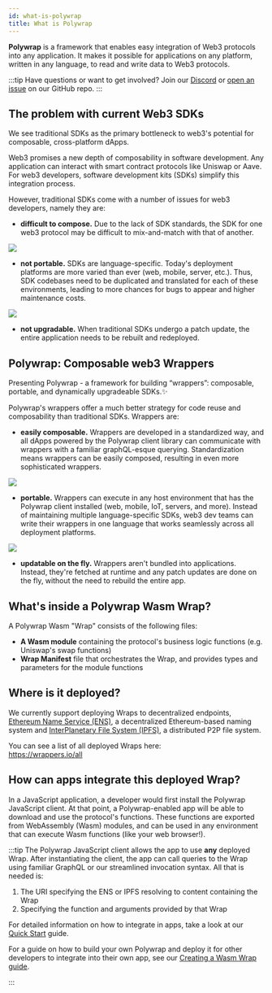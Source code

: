```yaml
---
id: what-is-polywrap
title: What is Polywrap
---
```


**Polywrap** is a framework that enables easy integration of Web3 protocols into any application. It makes it possible for applications on any platform, written in any language, to read and write data to Web3 protocols.

:::tip
Have questions or want to get involved? Join our [Discord](https://discord.polywrap.io/) or [open an issue](https://github.com/polywrap/toolchain/issues/new/choose) on our GitHub repo.
:::

## The problem with current Web3 SDKs

We see traditional SDKs as the primary bottleneck to web3's potential for composable, cross-platform dApps.

Web3 promises a new depth of composability in software development.  Any application can interact with smart contract protocols like Uniswap or Aave.  For web3 developers, software development kits (SDKs) simplify this integration process.

However, traditional SDKs come with a number of issues for web3 developers, namely they are:

- **difficult to compose.**  Due to the lack of SDK standards, the SDK for one web3 protocol may be difficult to mix-and-match with that of another.

![](/img/docs/introduction/01-composable.png)

- **not portable.**  SDKs are language-specific.  Today's deployment platforms are more varied than ever (web, mobile, server, etc.).  Thus, SDK codebases need to be duplicated and translated for each of these environments, leading to more chances for bugs to appear and higher maintenance costs.

![](/img/docs/introduction/02-portable.png)

- **not upgradable.** When traditional SDKs undergo a patch update, the entire application needs to be rebuilt and redeployed.

## Polywrap: Composable web3 Wrappers

Presenting Polywrap - a framework for building “wrappers”: composable, portable, and dynamically upgradeable SDKs.✨

Polywrap's wrappers offer a much better strategy for code reuse and composability than traditional SDKs. Wrappers are:

- **easily composable.**  Wrappers are developed in a standardized way, and all dApps powered by the Polywrap client library can communicate with wrappers with a familiar graphQL-esque querying.  Standardization means wrappers can be easily composed, resulting in even more sophisticated wrappers.

![](/img/docs/introduction/03-composable.png)

- **portable.** Wrappers can execute in any host environment that has the Polywrap client installed (web, mobile, IoT, servers, and more).  Instead of maintaining multiple language-specific SDKs, web3 dev teams can write their wrappers in one language that works seamlessly across all deployment platforms.

![](/img/docs/introduction/04-portable.png)

- **updatable on the fly.** Wrappers aren't bundled into applications.  Instead, they're fetched at runtime and any patch updates are done on the fly, without the need to rebuild the entire app.

## What's inside a Polywrap Wasm Wrap?

A Polywrap Wasm "Wrap" consists of the following files:

- **A Wasm module** containing the protocol's business logic functions (e.g. Uniswap's swap functions)
- **Wrap Manifest** file that orchestrates the Wrap, and provides types and parameters for the module functions

## Where is it deployed?

We currently support deploying Wraps to decentralized endpoints, [Ethereum Name Service (ENS)](https://ens.domains/), a decentralized Ethereum-based naming system and [InterPlanetary File System (IPFS)](https://ipfs.io/), a distributed P2P file system.

You can see a list of all deployed Wraps here:  
https://wrappers.io/all

## How can apps integrate this deployed Wrap?

In a JavaScript application, a developer would first install the Polywrap JavaScript client. At that point, a Polywrap-enabled app will be able to download and use the protocol's functions. These functions are exported from WebAssembly (Wasm) modules, and can be used in any environment that can execute Wasm functions (like your web browser!).

:::tip
The Polywrap JavaScript client allows the app to use **any** deployed Wrap. After instantiating the client, the app can call queries to the Wrap using familiar GraphQL or our streamlined invocation syntax. All that is needed is:

1. The URI specifying the ENS or IPFS resolving to content containing the Wrap
2. Specifying the function and arguments provided by that Wrap

For detailed information on how to integrate in apps, take a look at our [Quick Start](quick-start/polywrap-client) guide.

For a guide on how to build your own Polywrap and deploy it for other developers to integrate into their own app, see our [Creating a Wasm Wrap guide](/tutorials/create-wasm-wrappers/tutorial/project-setup).

:::